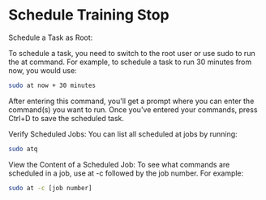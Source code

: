 # Schedule Training Stop

Schedule a Task as Root:

To schedule a task, you need to switch to the root user or use sudo to run the at command. For example, to schedule a task to run 30 minutes from now, you would use:
```bash
sudo at now + 30 minutes
```

After entering this command, you'll get a prompt where you can enter the command(s) you want to run. Once you've entered your commands, press Ctrl+D to save the scheduled task.

Verify Scheduled Jobs:
You can list all scheduled at jobs by running:

```bash
sudo atq
```

View the Content of a Scheduled Job:
To see what commands are scheduled in a job, use at -c followed by the job number. For example:

```bash
sudo at -c [job number]
```